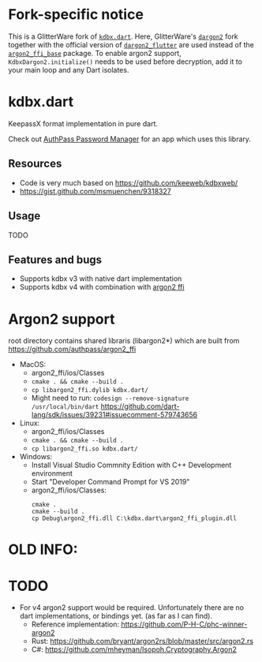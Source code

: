 # Fork-specific notice

This is a GlitterWare fork of [`kdbx.dart`](https://github.com/authpass/kdbx.dart). Here, GlitterWare's [`dargon2`](https://github.com/GlitterWare/dargon2) fork together with the official version of [`dargon2_flutter`](https://pub.dev/packages/dargon2_flutter) are used instead of the [`argon2_ffi_base`](https://pub.dev/packages/argon2_ffi_base) package. To enable argon2 support, `KdbxDargon2.initialize()` needs to be used before decryption, add it to your main loop and any Dart isolates.

# kdbx.dart

KeepassX format implementation in pure dart.

Check out [AuthPass Password Manager](https://authpass.app/) for an app
which uses this library.

## Resources

* Code is very much based on https://github.com/keeweb/kdbxweb/
* https://gist.github.com/msmuenchen/9318327

## Usage

TODO

## Features and bugs

* Supports kdbx v3 with native dart implementation
* Supports kdbx v4 with combination with [argon2 ffi](https://github.com/authpass/argon2_ffi)

# Argon2 support

root directory contains shared libraris (libargon2*) which are built from
https://github.com/authpass/argon2_ffi

* MacOS:
  * argon2_ffi/ios/Classes
  * `cmake . && cmake --build .`
  * `cp libargon2_ffi.dylib kdbx.dart/`
  * Might need to run: `codesign --remove-signature /usr/local/bin/dart`
    https://github.com/dart-lang/sdk/issues/39231#issuecomment-579743656
* Linux:
  * argon2_ffi/ios/Classes
  * `cmake . && cmake --build .`
  * `cp libargon2_ffi.so kdbx.dart/`
* Windows:
  * Install Visual Studio Commnity Edition with C++ Development environment
  * Start "Developer Command Prompt for VS 2019"
  * argon2_ffi/ios/Classes:
    ```
    cmake .
    cmake --build .
    cp Debug\argon2_ffi.dll C:\kdbx.dart\argon2_ffi_plugin.dll
    ```

# OLD INFO:

# TODO

* For v4 argon2 support would be required. Unfortunately there are no dart 
  implementations, or bindings yet. (as far as I can find).
    * Reference implementation: https://github.com/P-H-C/phc-winner-argon2
    * Rust: https://github.com/bryant/argon2rs/blob/master/src/argon2.rs
    * C#: https://github.com/mheyman/Isopoh.Cryptography.Argon2

